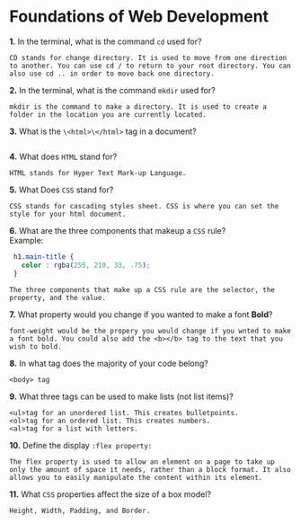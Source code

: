 # Foundations of Web Development

**1.** In the terminal, what is the command `cd` used for?
<!-- enter you answer in the space below -->
```
CD stands for change directory. It is used to move from one direction to another. You can use cd / to return to your root directory. You can also use cd .. in order to move back one directory.
```

**2.** In the terminal, what is the command `mkdir` used for?
<!-- enter you answer in the space below -->
```
mkdir is the command to make a directory. It is used to create a folder in the location you are currently located.
```

**3.** What is the `\<html>\</html>` tag in a document?
<!-- enter you answer in the space below -->
```the '\html>\</html>' tags in the document indicate the beginning and end of the html portion of a document. All of your html fits between these two tags.

```

**4.** What does `HTML` stand for?
<!-- enter you answer in the space below -->
```
HTML stands for Hyper Text Mark-up Language.
```

**5.** What Does `CSS` stand for?
<!-- enter you answer in the space below -->
```
CSS stands for cascading styles sheet. CSS is where you can set the style for your html document.
```

**6.** What are the three components that makeup a `CSS` rule? <br> Example:
```css
 h1.main-title {
   color : rgba(255, 210, 33, .75);
 }
```
<!-- enter you answer in the space below -->
```
The three components that make up a CSS rule are the selector, the property, and the value.
```

**7.** What property would you change if you wanted to make a font **Bold**?
<!-- enter you answer in the space below -->
```
font-weight would be the propery you would change if you wnted to make a font bold. You could also add the <b></b> tag to the text that you wish to bold.
```

**8.** In what tag does the majority of your code belong?
<!-- enter you answer in the space below -->
```
<body> tag
```

**9.** What three tags can be used to make lists (not list items)?
<!-- enter you answer in the space below -->
```
<ul>tag for an unordered list. This creates bulletpoints.
<ol>tag for an ordered list. This creates numbers.
<al>tag for a list with letters.
```

**10.** Define the display `:flex property:`
<!-- enter you answer in the space below -->
```
The flex property is used to allow an element on a page to take up only the amount of space it needs, rather than a block format. It also allows you to easily manipulate the content within its element.
```

**11.** What `CSS` properties affect the size of a box model?
<!-- enter you answer in the space below -->
```
Height, Width, Padding, and Border.
```
